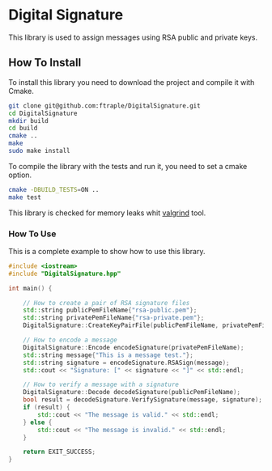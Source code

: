 # Digital Signature

This library is used to assign messages using RSA public and private keys.

## How To Install

To install this library you need to download the project and compile it with Cmake.

```bash
git clone git@github.com:ftraple/DigitalSignature.git
cd DigitalSignature
mkdir build
cd build 
cmake ..
make
sudo make install
```
To compile the library with the tests and run it, you need to set a cmake option.

```bash
cmake -DBUILD_TESTS=ON ..
make test
```

This library is checked for memory leaks whit [valgrind](https://valgrind.org/) tool.

### How To Use

This is a complete example to show how to use this library.

```c++
#include <iostream>
#include "DigitalSignature.hpp"

int main() {

    // How to create a pair of RSA signature files
    std::string publicPemFileName{"rsa-public.pem"};
    std::string privatePemFileName{"rsa-private.pem"};
    DigitalSignature::CreateKeyPairFile(publicPemFileName, privatePemFileName);

    // How to encode a message
    DigitalSignature::Encode encodeSignature(privatePemFileName);
    std::string message{"This is a message test."};
    std::string signature = encodeSignature.RSASign(message);
    std::cout << "Signature: [" << signature << "]" << std::endl;

    // How to verify a message with a signature
    DigitalSignature::Decode decodeSignature(publicPemFileName);
    bool result = decodeSignature.VerifySignature(message, signature);
    if (result) {
        std::cout << "The message is valid." << std::endl;
    } else {
        std::cout << "The message is invalid." << std::endl;
    }

    return EXIT_SUCCESS;
}
```
